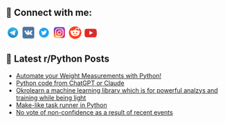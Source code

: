 ## 🔎 Connect with me:
[<img src="https://github.com/bullbesh/bullbesh/blob/main/images/Telegram.png" width="32" height="32" />](https://t.me/bullbesh)
[<img src="https://github.com/bullbesh/bullbesh/blob/main/images/VK.png" width="32" height="32" />](https://vk.com/bullbesh)
[<img src="https://github.com/bullbesh/bullbesh/blob/main/images/Twitter.png" width="32" height="32" />](https://twitter.com/bullbesh1)
[<img src="https://github.com/bullbesh/bullbesh/blob/main/images/Instagram.png" width="32" height="32" />](https://www.instagram.com/bullbesh)
[<img src="https://github.com/bullbesh/bullbesh/blob/main/images/Reddit.png" width="32" height="32" />](https://www.reddit.com/user/bullbesh)
[<img src="https://github.com/bullbesh/bullbesh/blob/main/images/YouTube.png" width="32" height="32" />](https://www.youtube.com/channel/UCtfjRs6uzgq5mfm8S06WTcg)

## 📕 Latest r/Python Posts
<!-- BLOG-POST-LIST:START -->
- [Automate your Weight Measurements with Python!](https://www.reddit.com/r/Python/comments/1f064k2/automate_your_weight_measurements_with_python/)
- [Python code from ChatGPT or Claude](https://www.reddit.com/r/Python/comments/1f04yk6/python_code_from_chatgpt_or_claude/)
- [Okrolearn a machine learning library which is for powerful analzys and training while being light](https://www.reddit.com/r/Python/comments/1f02lho/okrolearn_a_machine_learning_library_which_is_for/)
- [Make-like task runner in Python](https://www.reddit.com/r/Python/comments/1f028a6/makelike_task_runner_in_python/)
- [No vote of non-confidence as a result of recent events](https://www.reddit.com/r/Python/comments/1f00qdo/no_vote_of_nonconfidence_as_a_result_of_recent/)
<!-- BLOG-POST-LIST:END -->
